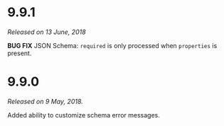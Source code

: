 # 9.9.1

*Released on 13 June, 2018*

**BUG FIX** JSON Schema: `required` is only processed when `properties` is present.

# 9.9.0

*Released on 9 May, 2018.*

Added ability to customize schema error messages.
